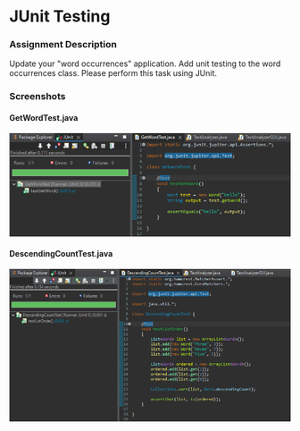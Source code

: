 # JUnit Testing

### Assignment Description<br>
Update your "word occurrences" application. Add unit testing to the word occurrences class.  Please perform this task using JUnit.<br>

### Screenshots
#### GetWordTest.java
![GetWordTest.png](/GetWordTest.png)
#### DescendingCountTest.java
![DescendingCountTest.png](/DescendingCountTest.png)
